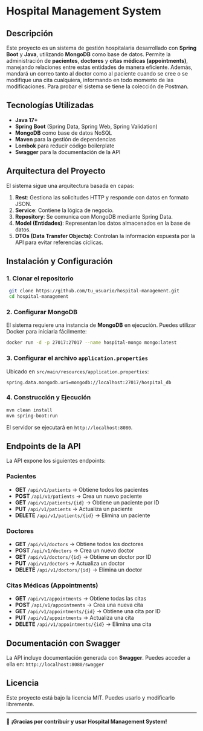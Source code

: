 # Hospital Management System

## Descripción
Este proyecto es un sistema de gestión hospitalaria desarrollado con **Spring Boot** y **Java**, utilizando **MongoDB** como base de datos. Permite la administración de **pacientes**, **doctores** y **citas médicas (appointments)**, manejando relaciones entre estas entidades de manera eficiente. Además, mandará un correo tanto al doctor como al paciente cuando se cree o se modifique una cita cualquiera, informando en todo momento de las modificaciones.
Para probar el sistema se tiene la colección de Postman.

## Tecnologías Utilizadas
- **Java 17+**
- **Spring Boot** (Spring Data, Spring Web, Spring Validation)
- **MongoDB** como base de datos NoSQL
- **Maven** para la gestión de dependencias
- **Lombok** para reducir código boilerplate
- **Swagger** para la documentación de la API

## Arquitectura del Proyecto
El sistema sigue una arquitectura basada en capas:

1. **Rest**: Gestiona las solicitudes HTTP y responde con datos en formato JSON.
2. **Service**: Contiene la lógica de negocio.
3. **Repository**: Se comunica con MongoDB mediante Spring Data.
4. **Model (Entidades)**: Representan los datos almacenados en la base de datos.
5. **DTOs (Data Transfer Objects)**: Controlan la información expuesta por la API para evitar referencias cíclicas.

## Instalación y Configuración
### 1. Clonar el repositorio
```sh
 git clone https://github.com/tu_usuario/hospital-management.git
 cd hospital-management
```

### 2. Configurar MongoDB
El sistema requiere una instancia de **MongoDB** en ejecución. Puedes utilizar Docker para iniciarla fácilmente:
```sh
docker run -d -p 27017:27017 --name hospital-mongo mongo:latest
```

### 3. Configurar el archivo `application.properties`
Ubicado en `src/main/resources/application.properties`:
```properties
spring.data.mongodb.uri=mongodb://localhost:27017/hospital_db
```

### 4. Construcción y Ejecución
```sh
mvn clean install
mvn spring-boot:run
```

El servidor se ejecutará en `http://localhost:8080`.

## Endpoints de la API
La API expone los siguientes endpoints:

### Pacientes
- **GET** `/api/v1/patients` → Obtiene todos los pacientes
- **POST** `/api/v1/patients` → Crea un nuevo paciente
- **GET** `/api/v1/patients/{id}` → Obtiene un paciente por ID
- **PUT** `/api/v1/patients` → Actualiza un paciente
- **DELETE** `/api/v1/patients/{id}` → Elimina un paciente

### Doctores
- **GET** `/api/v1/doctors` → Obtiene todos los doctores
- **POST** `/api/v1/doctors` → Crea un nuevo doctor
- **GET** `/api/v1/doctors/{id}` → Obtiene un doctor por ID
- **PUT** `/api/v1/doctors` → Actualiza un doctor
- **DELETE** `/api/v1/doctors/{id}` → Elimina un doctor

### Citas Médicas (Appointments)
- **GET** `/api/v1/appointments` → Obtiene todas las citas
- **POST** `/api/v1/appointments` → Crea una nueva cita
- **GET** `/api/v1/appointments/{id}` → Obtiene una cita por ID
- **PUT** `/api/v1/appointments` → Actualiza una cita
- **DELETE** `/api/v1/appointments/{id}` → Elimina una cita

## Documentación con Swagger
La API incluye documentación generada con **Swagger**. Puedes acceder a ella en:
`http://localhost:8080/swagger`

## Licencia
Este proyecto está bajo la licencia MIT. Puedes usarlo y modificarlo libremente.

---
🚀 **¡Gracias por contribuir y usar Hospital Management System!**


